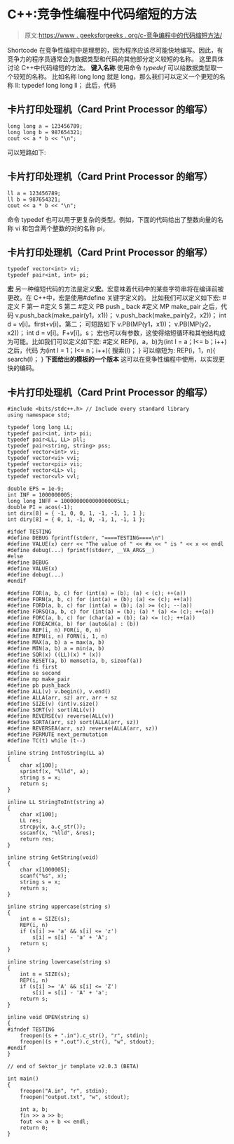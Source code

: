 # C++:竞争性编程中代码缩短的方法

> 原文:[https://www . geeksforgeeks . org/c-竞争编程中的代码缩短方法/](https://www.geeksforgeeks.org/c-methods-of-code-shortening-in-competitive-programming/)

Shortcode 在竞争性编程中是理想的，因为程序应该尽可能快地编写。因此，有竞争力的程序员通常会为数据类型和代码的其他部分定义较短的名称。
这里具体讨论 C++中代码缩短的方法。
**键入名称**
使用命令 *typedef* 可以给数据类型取一个较短的名称。
比如名称 long long 就是 long，那么我们可以定义一个更短的名称 ll:
typedef long long ll；
此后，代码

## 卡片打印处理机（Card Print Processor 的缩写）

```
long long a = 123456789;
long long b = 987654321;
cout << a * b << "\n";
```

可以短路如下:

## 卡片打印处理机（Card Print Processor 的缩写）

```
ll a = 123456789;
ll b = 987654321;
cout << a * b << "\n";
```

命令 typedef 也可以用于更复杂的类型。例如，下面的代码给出了整数向量的名称 vi 和包含两个整数的对的名称 pi，

## 卡片打印处理机（Card Print Processor 的缩写）

```
typedef vector<int> vi;
typedef pair<int, int> pi;
```

**宏**
另一种缩短代码的方法是定义**宏**。宏意味着代码中的某些字符串将在编译前被更改。在 C++中，宏是使用#define 关键字定义的。
比如我们可以定义如下宏:
#定义 F 第一
#定义 S 第二
#定义 PB push _ back
#定义 MP make_pair
之后，代码
v.push_back(make_pair(y1，x1))；
v.push_back(make_pair(y2，x2))；
int d = v[i]。first+v[i]。第二；
可短路如下
v.PB(MP(y1，x1))；
v.PB(MP(y2，x2))；
int d = v[i]。F+v[i]。s；
宏也可以有参数，这使得缩短循环和其他结构成为可能。比如我们可以定义如下宏:
#定义 REP(i，a，b)为(int I = a；I<= b；i++)
之后，代码
为(int I = 1；I<= n；i++){
搜索(I)；
}
可以缩短为:
REP(i，1，n){
search(I)；
}
**下面给出的模板的一个版本**
这可以在竞争性编程中使用，以实现更快的编码。

## 卡片打印处理机（Card Print Processor 的缩写）

```
#include <bits/stdc++.h> // Include every standard library
using namespace std;

typedef long long LL;
typedef pair<int, int> pii;
typedef pair<LL, LL> pll;
typedef pair<string, string> pss;
typedef vector<int> vi;
typedef vector<vi> vvi;
typedef vector<pii> vii;
typedef vector<LL> vl;
typedef vector<vl> vvl;

double EPS = 1e-9;
int INF = 1000000005;
long long INFF = 1000000000000000005LL;
double PI = acos(-1);
int dirx[8] = { -1, 0, 0, 1, -1, -1, 1, 1 };
int diry[8] = { 0, 1, -1, 0, -1, 1, -1, 1 };

#ifdef TESTING
#define DEBUG fprintf(stderr, "====TESTING====\n")
#define VALUE(x) cerr << "The value of " << #x << " is " << x << endl
#define debug(...) fprintf(stderr, __VA_ARGS__)
#else
#define DEBUG
#define VALUE(x)
#define debug(...)
#endif

#define FOR(a, b, c) for (int(a) = (b); (a) < (c); ++(a))
#define FORN(a, b, c) for (int(a) = (b); (a) <= (c); ++(a))
#define FORD(a, b, c) for (int(a) = (b); (a) >= (c); --(a))
#define FORSQ(a, b, c) for (int(a) = (b); (a) * (a) <= (c); ++(a))
#define FORC(a, b, c) for (char(a) = (b); (a) <= (c); ++(a))
#define FOREACH(a, b) for (auto&(a) : (b))
#define REP(i, n) FOR(i, 0, n)
#define REPN(i, n) FORN(i, 1, n)
#define MAX(a, b) a = max(a, b)
#define MIN(a, b) a = min(a, b)
#define SQR(x) ((LL)(x) * (x))
#define RESET(a, b) memset(a, b, sizeof(a))
#define fi first
#define se second
#define mp make_pair
#define pb push_back
#define ALL(v) v.begin(), v.end()
#define ALLA(arr, sz) arr, arr + sz
#define SIZE(v) (int)v.size()
#define SORT(v) sort(ALL(v))
#define REVERSE(v) reverse(ALL(v))
#define SORTA(arr, sz) sort(ALLA(arr, sz))
#define REVERSEA(arr, sz) reverse(ALLA(arr, sz))
#define PERMUTE next_permutation
#define TC(t) while (t--)

inline string IntToString(LL a)
{
    char x[100];
    sprintf(x, "%lld", a);
    string s = x;
    return s;
}

inline LL StringToInt(string a)
{
    char x[100];
    LL res;
    strcpy(x, a.c_str());
    sscanf(x, "%lld", &res);
    return res;
}

inline string GetString(void)
{
    char x[1000005];
    scanf("%s", x);
    string s = x;
    return s;
}

inline string uppercase(string s)
{
    int n = SIZE(s);
    REP(i, n)
    if (s[i] >= 'a' && s[i] <= 'z')
        s[i] = s[i] - 'a' + 'A';
    return s;
}

inline string lowercase(string s)
{
    int n = SIZE(s);
    REP(i, n)
    if (s[i] >= 'A' && s[i] <= 'Z')
        s[i] = s[i] - 'A' + 'a';
    return s;
}

inline void OPEN(string s)
{
#ifndef TESTING
    freopen((s + ".in").c_str(), "r", stdin);
    freopen((s + ".out").c_str(), "w", stdout);
#endif
}

// end of Sektor_jr template v2.0.3 (BETA)

int main()
{
    freopen("A.in", "r", stdin);
    freopen("output.txt", "w", stdout);

    int a, b;
    fin >> a >> b;
    fout << a + b << endl;
    return 0;
}
```